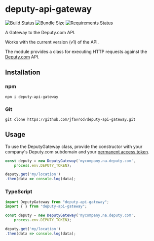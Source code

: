 deputy-api-gateway
==================
[![Build Status](https://travis-ci.com/jfavrod/deputy-api-gateway.svg?branch=master)](https://travis-ci.com/jfavrod/deputy-api-gateway)
![Bundle Size](https://img.shields.io/bundlephobia/min/deputy-api-gateway.svg?style=flat)
[![Requirements Status](https://requires.io/github/jfavrod/deputy-api-gateway/requirements.svg?branch=master)](https://requires.io/github/jfavrod/deputy-api-gateway/requirements/?branch=master)

A Gateway to the Deputy.com API.

Works with the current version (v1) of the API.

The module provides a class for executing HTTP requests against the
[Deputy.com](https://www.deputy.com/api-doc/API) API.

Installation
------------
### npm
```
npm i deputy-api-gateway
```

### Git
```
git clone https://github.com/jfavrod/deputy-api-gateway.git
```

Usage
-----
To use the DeputyGateway class, provide the constructor with your
company's Deputy.com subdomain and your
[permanent access token](https://www.deputy.com/api-doc/API/Authentication).

```javascript
const deputy = new DeputyGateway('mycompany.na.deputy.com',
    process.env.DEPUTY_TOKEN);

deputy.get('my/location')
.then(data => console.log(data);
```

### TypeScript

```typescript
import DeputyGateway from "deputy-api-gateway";
import { } from "deputy-api-gateway";

const deputy = new DeputyGateway('mycompany.na.deputy.com',
    process.env.DEPUTY_TOKEN);

deputy.get('my/location')
.then(data => console.log(data);
```
